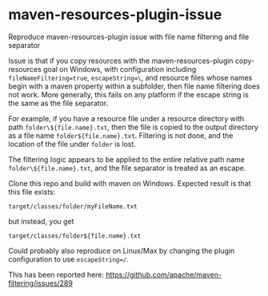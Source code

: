 # maven-resources-plugin-issue
Reproduce maven-resources-plugin issue with file name filtering and file separator

Issue is that if you copy resources with the maven-resources-plugin copy-resources goal
on Windows, with configuration including `fileNameFiltering=true`, `escapeString=\`, and
resource files whose names begin with a maven property within a subfolder, then file name
filtering does not work. More generally, this fails on any platform if the escape string
is the same as the file separator.

For example, if you have a resource file under a resource directory with path
`folder\${file.name}.txt`, then the file is copied to the output directory as
a file name `folder${file.name}.txt`. Filtering is not done, and the location of
the file under `folder` is lost.

The filtering logic appears to be applied to the entire relative path name
`folder\${file.name}.txt`, and the file separator is treated as an escape.

Clone this repo and build with maven on Windows. Expected result is that this file exists:

	target/classes/folder/myFileName.txt

but instead, you get

	target/classes/folder${file.name}.txt

Could probably also reproduce on Linux/Max by changing the plugin configuration to
use `escapeString=/`.

This has been reported here: https://github.com/apache/maven-filtering/issues/289
